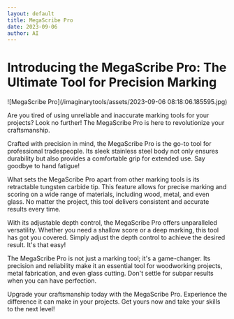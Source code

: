 ```yaml
---
layout: default
title: MegaScribe Pro
date: 2023-09-06
author: AI
---
```


# Introducing the MegaScribe Pro: The Ultimate Tool for Precision Marking

![MegaScribe Pro](/imaginarytools/assets/2023-09-06 08:18:06.185595.jpg)

Are you tired of using unreliable and inaccurate marking tools for your projects? Look no further! The MegaScribe Pro is here to revolutionize your craftsmanship.

Crafted with precision in mind, the MegaScribe Pro is the go-to tool for professional tradespeople. Its sleek stainless steel body not only ensures durability but also provides a comfortable grip for extended use. Say goodbye to hand fatigue!

What sets the MegaScribe Pro apart from other marking tools is its retractable tungsten carbide tip. This feature allows for precise marking and scoring on a wide range of materials, including wood, metal, and even glass. No matter the project, this tool delivers consistent and accurate results every time.

With its adjustable depth control, the MegaScribe Pro offers unparalleled versatility. Whether you need a shallow score or a deep marking, this tool has got you covered. Simply adjust the depth control to achieve the desired result. It's that easy!

The MegaScribe Pro is not just a marking tool; it's a game-changer. Its precision and reliability make it an essential tool for woodworking projects, metal fabrication, and even glass cutting. Don't settle for subpar results when you can have perfection.

Upgrade your craftsmanship today with the MegaScribe Pro. Experience the difference it can make in your projects. Get yours now and take your skills to the next level!
